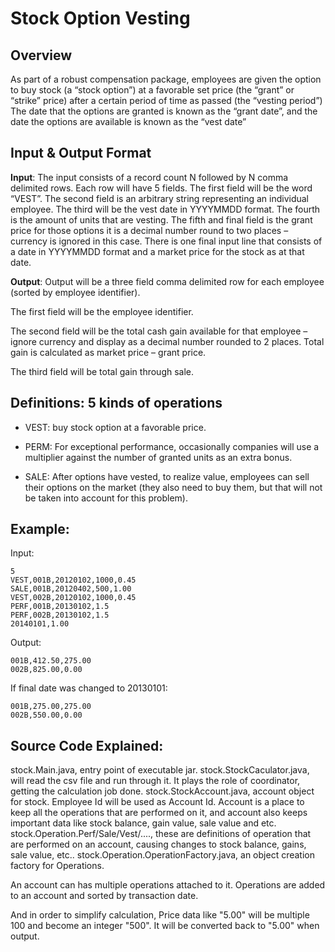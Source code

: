 Stock Option Vesting
============================

## Overview
As part of a robust compensation package, employees are given the option to buy stock (a “stock option”) at a favorable set price (the “grant” or “strike” price) after a certain period of time as passed (the “vesting period”) The date that the options are granted is known as the “grant date”, and the date the options are available is known as the “vest date”

## Input & Output Format

**Input**: The input consists of a record count N followed by N comma delimited rows. Each row will have 5 fields. The first field will be the word “VEST”. The second field is an arbitrary string representing an individual employee. The third will be the vest date in YYYYMMDD format. The fourth is the amount of units that are vesting. The fifth and final field is the grant price for those options it is a decimal number round to two places – currency is ignored in this case. There is one final input line that consists of a date in YYYYMMDD format and a market price for the stock as at that date.

**Output**: Output will be a three field comma delimited row for each employee (sorted by employee identifier).

The first field will be the employee identifier.

The second field will be the total cash gain available for that employee – ignore currency and display as a decimal number rounded to 2 places.
Total gain is calculated as market price – grant price.

The third field will be total gain through sale.


## Definitions: 5 kinds of operations

* VEST: buy stock option at a favorable price.

* PERM: For exceptional performance, occasionally companies will use a multiplier against the number of granted units as an extra bonus.

* SALE: After options have vested, to realize value, employees can sell their options on the market (they also need to buy them, but that will not be taken into account for this problem).


## Example:

Input:

```
5
VEST,001B,20120102,1000,0.45
SALE,001B,20120402,500,1.00
VEST,002B,20120102,1000,0.45
PERF,001B,20130102,1.5
PERF,002B,20130102,1.5
20140101,1.00
```

Output:

```
001B,412.50,275.00
002B,825.00,0.00
```

If final date was changed to 20130101:

```
001B,275.00,275.00
002B,550.00,0.00
```


## Source Code Explained:

stock.Main.java,  entry point of executable jar.
stock.StockCaculator.java, will read the csv file and run through it.  It plays the role of coordinator, getting the calculation job done.
stock.StockAccount.java,  account object for stock.  Employee Id will be used as Account Id.  Account is a place to keep all the operations that are performed on it, and account also keeps important data like stock balance,  gain value, sale value and etc.
stock.Operation.Perf/Sale/Vest/....,  these are definitions of operation that are performed on an account, causing changes to stock balance, gains, sale value, etc..
stock.Operation.OperationFactory.java,  an object creation factory for Operations.

An account can has multiple operations attached to it.  Operations are added to an account and sorted by transaction date.

And in order to simplify calculation,  Price data like "5.00" will be multiple 100 and become an integer "500".  It will be converted back to "5.00" when output.